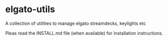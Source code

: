 # elgato-utils
A collection of utilities to manage elgato streamdecks, keylights etc

Pleas read the INSTALL.md file (when available) for installation instructions.